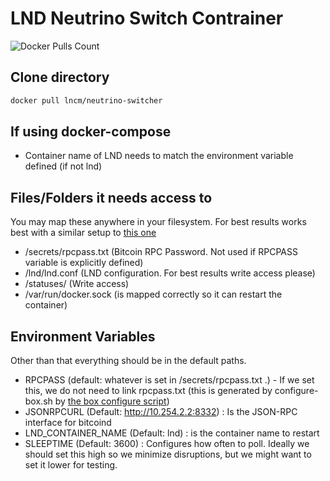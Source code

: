 # LND Neutrino Switch Contrainer

![Docker Pulls Count](https://img.shields.io/docker/pulls/lncm/neutrino-switcher.svg?style=flat)

## Clone directory

```bash
docker pull lncm/neutrino-switcher
```

## If using docker-compose

- Container name of LND needs to match the environment variable defined (if not lnd)

## Files/Folders it needs access to

You may map these anywhere in your filesystem. For best results works best with a similar setup to [this one](https://github.com/lncm/thebox-compose-system)

- /secrets/rpcpass.txt (Bitcoin RPC Password. Not used if RPCPASS variable is explicitly defined)
- /lnd/lnd.conf (LND configuration. For best results write access please)
- /statuses/ (Write access)
- /var/run/docker.sock (is mapped correctly so it can restart the container)

## Environment Variables

Other than that everything should be in the default paths.

- RPCPASS (default: whatever is set in /secrets/rpcpass.txt .) - If we set this, we do not need to link rpcpass.txt (this is generated by configure-box.sh by [the box configure script](https://github.com/lncm/thebox-compose-system/blob/master/configure-box.sh))
- JSONRPCURL (Default: http://10.254.2.2:8332) : Is the JSON-RPC interface for bitcoind
- LND_CONTAINER_NAME (Default: lnd) : is the container name to restart
- SLEEPTIME (Default: 3600) : Configures how often to poll. Ideally we should set this high so we minimize disruptions, but we might want to set it lower for testing.
